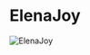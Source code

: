 # ElenaJoy
![ElenaJoy](https://github.com/Edanriell/oldProjects-2/blob/master/ElenaJoy/elenaJoy.png?raw=true)
